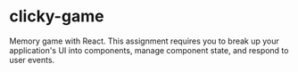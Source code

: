 # clicky-game
Memory game with React. This assignment requires you to break up your application's UI into components, manage component state, and respond to user events.

